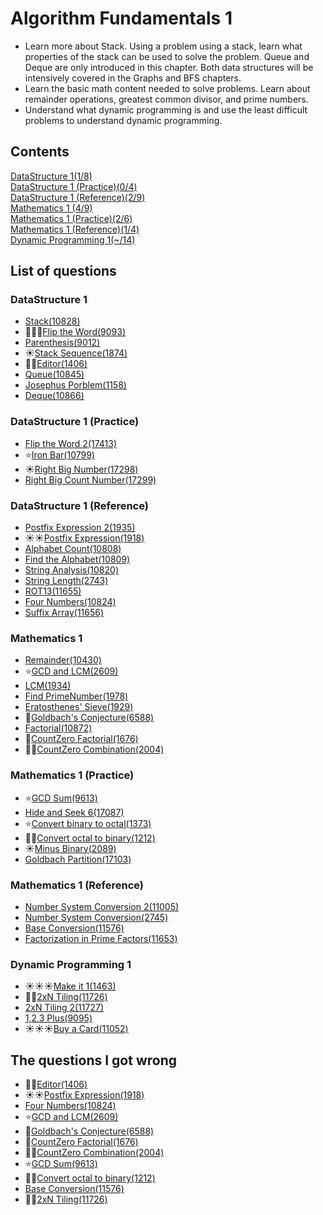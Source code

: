 Algorithm Fundamentals 1
=================

- Learn more about Stack. Using a problem using a stack, learn what properties of the stack can be used to solve the problem. Queue and Deque are only introduced in this chapter. Both data structures will be intensively covered in the Graphs and BFS chapters.
- Learn the basic math content needed to solve problems. Learn about remainder operations, greatest common divisor, and prime numbers.
- Understand what dynamic programming is and use the least difficult problems to understand dynamic programming.

Contents
-----------------

[DataStructure 1(1/8)](#datastructure-1)   
[DataStructure 1 (Practice)(0/4)](#datastructure-1-practice)   
[DataStructure 1 (Reference)(2/9)](#datastructure-1-reference)   
[Mathematics 1 (4/9)](#mathematics-1)   
[Mathematics 1 (Practice)(2/6)](#mathematics-1-practice)   
[Mathematics 1 (Reference)(1/4)](#mathematics-1-reference)   
[Dynamic Programming 1(~/14)](#dynamic-programming-1) 

List of questions
------------

### DataStructure 1

- [Stack(10828)](https://github.com/yoru4890/coding_test/blob/main/baekjoon/algorithm_fundamentals_1/10828.md)
- 🌟🌟🌟[Flip the Word(9093)](https://github.com/yoru4890/coding_test/blob/main/baekjoon/algorithm_fundamentals_1/9093.md)
- [Parenthesis(9012)](https://github.com/yoru4890/coding_test/blob/main/baekjoon/algorithm_fundamentals_1/9012.md)
- ☀️[Stack Sequence(1874)](https://github.com/yoru4890/coding_test/blob/main/baekjoon/algorithm_fundamentals_1/1874.md)
- 🌟🌟[Editor(1406)](https://github.com/yoru4890/coding_test/blob/main/baekjoon/algorithm_fundamentals_1/1406.md)
- [Queue(10845)](https://github.com/yoru4890/coding_test/blob/main/baekjoon/algorithm_fundamentals_1/10845.md)
- [Josephus Porblem(1158)](https://github.com/yoru4890/coding_test/blob/main/baekjoon/algorithm_fundamentals_1/1158.md)
- [Deque(10866)](https://github.com/yoru4890/coding_test/blob/main/baekjoon/algorithm_fundamentals_1/10866.md)

### DataStructure 1 (Practice)

- [Flip the Word 2(17413)](https://github.com/yoru4890/coding_test/blob/main/baekjoon/algorithm_fundamentals_1/17413.md)
- ⭐[Iron Bar(10799)](https://github.com/yoru4890/coding_test/blob/main/baekjoon/algorithm_fundamentals_1/10799.md)
- ☀️[Right Big Number(17298)](https://github.com/yoru4890/coding_test/blob/main/baekjoon/algorithm_fundamentals_1/17298.md)
- [Right Big Count Number(17299)](https://github.com/yoru4890/coding_test/blob/main/baekjoon/algorithm_fundamentals_1/17299.md)

### DataStructure 1 (Reference)

- [Postfix Expression 2(1935)](https://github.com/yoru4890/coding_test/blob/main/baekjoon/algorithm_fundamentals_1/1935.md)
- ☀️☀️[Postfix Expression(1918)](https://github.com/yoru4890/coding_test/blob/main/baekjoon/algorithm_fundamentals_1/1918.md)
- [Alphabet Count(10808)](https://github.com/yoru4890/coding_test/blob/main/baekjoon/algorithm_fundamentals_1/10808.md)
- [Find the Alphabet(10809)](https://github.com/yoru4890/coding_test/blob/main/baekjoon/algorithm_fundamentals_1/10809.md)
- [String Analysis(10820)](https://github.com/yoru4890/coding_test/blob/main/baekjoon/algorithm_fundamentals_1/10820.md)
- [String Length(2743)](https://github.com/yoru4890/coding_test/blob/main/baekjoon/algorithm_fundamentals_1/2743.md)
- [ROT13(11655)](https://github.com/yoru4890/coding_test/blob/main/baekjoon/algorithm_fundamentals_1/11655.md)
- [Four Numbers(10824)](https://github.com/yoru4890/coding_test/blob/main/baekjoon/algorithm_fundamentals_1/10824.md)
- [Suffix Array(11656)](https://github.com/yoru4890/coding_test/blob/main/baekjoon/algorithm_fundamentals_1/11656.md)

### Mathematics 1

- [Remainder(10430)](https://github.com/yoru4890/coding_test/blob/main/baekjoon/algorithm_fundamentals_1/10430.md)
- ⭐[GCD and LCM(2609)](https://github.com/yoru4890/coding_test/blob/main/baekjoon/algorithm_fundamentals_1/2609.md)
- [LCM(1934)](https://github.com/yoru4890/coding_test/blob/main/baekjoon/algorithm_fundamentals_1/1934.md)
- [Find PrimeNumber(1978)](https://github.com/yoru4890/coding_test/blob/main/baekjoon/algorithm_fundamentals_1/1978.md)
- [Eratosthenes' Sieve(1929)](https://github.com/yoru4890/coding_test/blob/main/baekjoon/algorithm_fundamentals_1/1929.md)
- 🌟[Goldbach's Conjecture(6588)](https://github.com/yoru4890/coding_test/blob/main/baekjoon/algorithm_fundamentals_1/6588.md)
- [Factorial(10872)](https://github.com/yoru4890/coding_test/blob/main/baekjoon/algorithm_fundamentals_1/10872.md)
- 🌟[CountZero Factorial(1676)](https://github.com/yoru4890/coding_test/blob/main/baekjoon/algorithm_fundamentals_1/1676.md)
- 🌟🌟[CountZero Combination(2004)](https://github.com/yoru4890/coding_test/blob/main/baekjoon/algorithm_fundamentals_1/2004.md)

### Mathematics 1 (Practice)

- ⭐[GCD Sum(9613)](https://github.com/yoru4890/coding_test/blob/main/baekjoon/algorithm_fundamentals_1/9613.md)
- [Hide and Seek 6(17087)](https://github.com/yoru4890/coding_test/blob/main/baekjoon/algorithm_fundamentals_1/17087.md)
- ⭐[Convert binary to octal(1373)](https://github.com/yoru4890/coding_test/blob/main/baekjoon/algorithm_fundamentals_1/1373.md)
- 🌟🌟[Convert octal to binary(1212)](https://github.com/yoru4890/coding_test/blob/main/baekjoon/algorithm_fundamentals_1/1212.md)
- ☀️[Minus Binary(2089)](https://github.com/yoru4890/coding_test/blob/main/baekjoon/algorithm_fundamentals_1/2089.md)
- [Goldbach Partition(17103)](https://github.com/yoru4890/coding_test/blob/main/baekjoon/algorithm_fundamentals_1/17103.md)

### Mathematics 1 (Reference)

- [Number System Conversion 2(11005)](https://github.com/yoru4890/coding_test/blob/main/baekjoon/algorithm_fundamentals_1/11005.md)
- [Number System Conversion(2745)](https://github.com/yoru4890/coding_test/blob/main/baekjoon/algorithm_fundamentals_1/2745.md)
- [Base Conversion(11576)](https://github.com/yoru4890/coding_test/blob/main/baekjoon/algorithm_fundamentals_1/11576.md)
- [Factorization in Prime Factors(11653)](https://github.com/yoru4890/coding_test/blob/main/baekjoon/algorithm_fundamentals_1/11653.md)

### Dynamic Programming 1

- ☀️☀️☀️[Make it 1(1463)](https://github.com/yoru4890/coding_test/blob/main/baekjoon/algorithm_fundamentals_1/1463.md)
- 🌟🌟[2xN Tiling(11726)](https://github.com/yoru4890/coding_test/blob/main/baekjoon/algorithm_fundamentals_1/11726.md)
- [2xN Tiling 2(11727)](https://github.com/yoru4890/coding_test/blob/main/baekjoon/algorithm_fundamentals_1/11727.md)
- [1,2,3 Plus(9095)](https://github.com/yoru4890/coding_test/blob/main/baekjoon/algorithm_fundamentals_1/9095.md)
- ☀️☀️☀️[Buy a Card(11052)](https://github.com/yoru4890/coding_test/blob/main/baekjoon/algorithm_fundamentals_1/11052.md)

The questions I got wrong
-------------
- 🌟🌟[Editor(1406)](https://github.com/yoru4890/coding_test/blob/main/baekjoon/algorithm_fundamentals_1/1406.md)
- ☀️☀️[Postfix Expression(1918)](https://github.com/yoru4890/coding_test/blob/main/baekjoon/algorithm_fundamentals_1/1918.md)
- [Four Numbers(10824)](https://github.com/yoru4890/coding_test/blob/main/baekjoon/algorithm_fundamentals_1/10824.md)
- ⭐[GCD and LCM(2609)](https://github.com/yoru4890/coding_test/blob/main/baekjoon/algorithm_fundamentals_1/2609.md)
- 🌟[Goldbach's Conjecture(6588)](https://github.com/yoru4890/coding_test/blob/main/baekjoon/algorithm_fundamentals_1/6588.md)
- 🌟[CountZero Factorial(1676)](https://github.com/yoru4890/coding_test/blob/main/baekjoon/algorithm_fundamentals_1/1676.md)
- 🌟🌟[CountZero Combination(2004)](https://github.com/yoru4890/coding_test/blob/main/baekjoon/algorithm_fundamentals_1/2004.md)
- ⭐[GCD Sum(9613)](https://github.com/yoru4890/coding_test/blob/main/baekjoon/algorithm_fundamentals_1/9613.md)
- 🌟🌟[Convert octal to binary(1212)](https://github.com/yoru4890/coding_test/blob/main/baekjoon/algorithm_fundamentals_1/1212.md)
- [Base Conversion(11576)](https://github.com/yoru4890/coding_test/blob/main/baekjoon/algorithm_fundamentals_1/11576.md)
- 🌟🌟[2xN Tiling(11726)](https://github.com/yoru4890/coding_test/blob/main/baekjoon/algorithm_fundamentals_1/11726.md)
